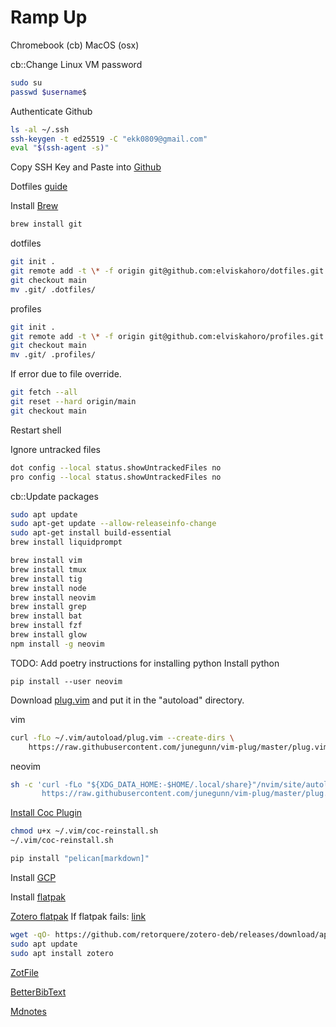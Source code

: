 # Ramp Up


Chromebook (cb)
MacOS (osx)

cb::Change Linux VM password

```sh
sudo su
passwd $username$
```


Authenticate Github

```sh
ls -al ~/.ssh
ssh-keygen -t ed25519 -C "ekk0809@gmail.com"
eval "$(ssh-agent -s)"
```

Copy SSH Key and Paste into [Github](https://github.com/settings/keys)

Dotfiles [guide](https://www.ackama.com/blog/posts/the-best-way-to-store-your-dotfiles-a-bare-git-repository-explained)

Install [Brew](https://brew.sh/)
```sh
brew install git
```

dotfiles
```sh
git init .
git remote add -t \* -f origin git@github.com:elviskahoro/dotfiles.git
git checkout main
mv .git/ .dotfiles/
```

profiles
```sh
git init .
git remote add -t \* -f origin git@github.com:elviskahoro/profiles.git
git checkout main
mv .git/ .profiles/
```

If error due to file override.
```sh
git fetch --all
git reset --hard origin/main
git checkout main
```

Restart shell

Ignore untracked files
```sh
dot config --local status.showUntrackedFiles no
pro config --local status.showUntrackedFiles no
```

cb::Update packages
```sh
sudo apt update
sudo apt-get update --allow-releaseinfo-change
sudo apt-get install build-essential
brew install liquidprompt
```

```sh
brew install vim
brew install tmux
brew install tig
brew install node
brew install neovim
brew install grep
brew install bat
brew install fzf
brew install glow
npm install -g neovim
```

TODO: Add poetry instructions for installing python
Install python
```
pip install --user neovim
```

Download [plug.vim](https://raw.githubusercontent.com/junegunn/vim-plug/master/plug.vim) and put it in the "autoload" directory.

vim
```sh
curl -fLo ~/.vim/autoload/plug.vim --create-dirs \
    https://raw.githubusercontent.com/junegunn/vim-plug/master/plug.vim
```

neovim
```sh
sh -c 'curl -fLo "${XDG_DATA_HOME:-$HOME/.local/share}"/nvim/site/autoload/plug.vim --create-dirs \
       https://raw.githubusercontent.com/junegunn/vim-plug/master/plug.vim'
```

[Install Coc Plugin](https://github.com/neoclide/coc.nvim/wiki/Install-coc.nvim)

```sh
chmod u+x ~/.vim/coc-reinstall.sh
~/.vim/coc-reinstall.sh
```

```sh
pip install "pelican[markdown]"
```

Install [GCP](https://cloud.google.com/sdk/docs/install#deb)

Install [flatpak](https://flatpak.org/setup/Chrome%20OS/)

[Zotero flatpak](https://flathub.org/apps/details/org.zotero.Zotero)
If flatpak fails: [link](https://www.zotero.org/support/kb/installing_on_a_chromebook)
```sh
wget -qO- https://github.com/retorquere/zotero-deb/releases/download/apt-get/install.sh | sudo bash
sudo apt update
sudo apt install zotero
```

[ZotFile](http://zotfile.com/)

[BetterBibText](https://retorque.re/zotero-better-bibtex/)

[Mdnotes](https://github.com/argenos/zotero-mdnotes)
